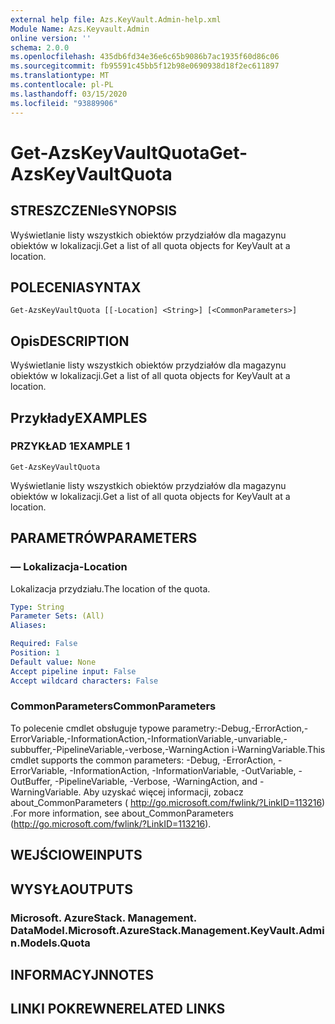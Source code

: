 ```yaml
---
external help file: Azs.KeyVault.Admin-help.xml
Module Name: Azs.Keyvault.Admin
online version: ''
schema: 2.0.0
ms.openlocfilehash: 435db6fd34e36e6c65b9086b7ac1935f60d86c06
ms.sourcegitcommit: fb95591c45bb5f12b98e0690938d18f2ec611897
ms.translationtype: MT
ms.contentlocale: pl-PL
ms.lasthandoff: 03/15/2020
ms.locfileid: "93889906"
---
```

# <span data-ttu-id="dc9e7-101">Get-AzsKeyVaultQuota</span><span class="sxs-lookup"><span data-stu-id="dc9e7-101">Get-AzsKeyVaultQuota</span></span>

## <span data-ttu-id="dc9e7-102">STRESZCZENIe</span><span class="sxs-lookup"><span data-stu-id="dc9e7-102">SYNOPSIS</span></span>
<span data-ttu-id="dc9e7-103">Wyświetlanie listy wszystkich obiektów przydziałów dla magazynu obiektów w lokalizacji.</span><span class="sxs-lookup"><span data-stu-id="dc9e7-103">Get a list of all quota objects for KeyVault at a location.</span></span>

## <span data-ttu-id="dc9e7-104">POLECENIA</span><span class="sxs-lookup"><span data-stu-id="dc9e7-104">SYNTAX</span></span>

```
Get-AzsKeyVaultQuota [[-Location] <String>] [<CommonParameters>]
```

## <span data-ttu-id="dc9e7-105">Opis</span><span class="sxs-lookup"><span data-stu-id="dc9e7-105">DESCRIPTION</span></span>
<span data-ttu-id="dc9e7-106">Wyświetlanie listy wszystkich obiektów przydziałów dla magazynu obiektów w lokalizacji.</span><span class="sxs-lookup"><span data-stu-id="dc9e7-106">Get a list of all quota objects for KeyVault at a location.</span></span>

## <span data-ttu-id="dc9e7-107">Przykłady</span><span class="sxs-lookup"><span data-stu-id="dc9e7-107">EXAMPLES</span></span>

### <span data-ttu-id="dc9e7-108">PRZYKŁAD 1</span><span class="sxs-lookup"><span data-stu-id="dc9e7-108">EXAMPLE 1</span></span>
```
Get-AzsKeyVaultQuota
```

<span data-ttu-id="dc9e7-109">Wyświetlanie listy wszystkich obiektów przydziałów dla magazynu obiektów w lokalizacji.</span><span class="sxs-lookup"><span data-stu-id="dc9e7-109">Get a list of all quota objects for KeyVault at a location.</span></span>

## <span data-ttu-id="dc9e7-110">PARAMETRÓW</span><span class="sxs-lookup"><span data-stu-id="dc9e7-110">PARAMETERS</span></span>

### <span data-ttu-id="dc9e7-111">— Lokalizacja</span><span class="sxs-lookup"><span data-stu-id="dc9e7-111">-Location</span></span>
<span data-ttu-id="dc9e7-112">Lokalizacja przydziału.</span><span class="sxs-lookup"><span data-stu-id="dc9e7-112">The location of the quota.</span></span>

```yaml
Type: String
Parameter Sets: (All)
Aliases:

Required: False
Position: 1
Default value: None
Accept pipeline input: False
Accept wildcard characters: False
```

### <span data-ttu-id="dc9e7-113">CommonParameters</span><span class="sxs-lookup"><span data-stu-id="dc9e7-113">CommonParameters</span></span>
<span data-ttu-id="dc9e7-114">To polecenie cmdlet obsługuje typowe parametry:-Debug,-ErrorAction,-ErrorVariable,-InformationAction,-InformationVariable,-unvariable,-subbuffer,-PipelineVariable,-verbose,-WarningAction i-WarningVariable.</span><span class="sxs-lookup"><span data-stu-id="dc9e7-114">This cmdlet supports the common parameters: -Debug, -ErrorAction, -ErrorVariable, -InformationAction, -InformationVariable, -OutVariable, -OutBuffer, -PipelineVariable, -Verbose, -WarningAction, and -WarningVariable.</span></span> <span data-ttu-id="dc9e7-115">Aby uzyskać więcej informacji, zobacz about_CommonParameters ( http://go.microsoft.com/fwlink/?LinkID=113216) .</span><span class="sxs-lookup"><span data-stu-id="dc9e7-115">For more information, see about_CommonParameters (http://go.microsoft.com/fwlink/?LinkID=113216).</span></span>

## <span data-ttu-id="dc9e7-116">WEJŚCIOWE</span><span class="sxs-lookup"><span data-stu-id="dc9e7-116">INPUTS</span></span>

## <span data-ttu-id="dc9e7-117">WYSYŁA</span><span class="sxs-lookup"><span data-stu-id="dc9e7-117">OUTPUTS</span></span>

### <span data-ttu-id="dc9e7-118">Microsoft. AzureStack. Management. DataModel.</span><span class="sxs-lookup"><span data-stu-id="dc9e7-118">Microsoft.AzureStack.Management.KeyVault.Admin.Models.Quota</span></span>

## <span data-ttu-id="dc9e7-119">INFORMACYJN</span><span class="sxs-lookup"><span data-stu-id="dc9e7-119">NOTES</span></span>

## <span data-ttu-id="dc9e7-120">LINKI POKREWNE</span><span class="sxs-lookup"><span data-stu-id="dc9e7-120">RELATED LINKS</span></span>
